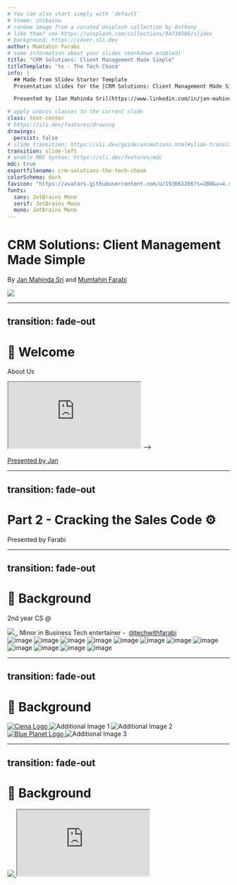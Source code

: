 ```yaml
---
# You can also start simply with 'default'
# theme: shibainu
# random image from a curated Unsplash collection by Anthony
# like them? see https://unsplash.com/collections/94734566/slidev
# background: https://cover.sli.dev
author: Mumtahin Farabi
# some information about your slides (markdown enabled)
title: "CRM Solutions: Client Management Made Simple"
titleTemplate: '%s - The Tech Chasm'
info: |
  ## Made from Slidev Starter Template
  Presentation slides for the [CRM Solutions: Client Management Made Simple](https://www.meetup.com/the-tech-chasm/events/305383057/) talk hosted by [The Tech Chasm](https://thetechchasm.com).

  Presented by [Jan Mahinda Sri](https://www.linkedin.com/in/jan-mahinda-sri-485472112) and [Mumtahin Farabi](https://www.linkedin.com/in/mfarabi/).

# apply unocss classes to the current slide
class: text-center
# https://sli.dev/features/drawing
drawings:
  persist: false
# slide transition: https://sli.dev/guide/animations.html#slide-transitions
transition: slide-left
# enable MDC Syntax: https://sli.dev/features/mdc
mdc: true
exportfilename: crm-solutions-the-tech-chasm
colorSchema: dark
favicon: "https://avatars.githubusercontent.com/u/193661266?s=200&v=4.svg"
fonts:
  sans: JetBrains Mono
  serif: JetBrains Mono
  mono: JetBrains Mono
---
```


<h1><span class="text-amber-500"> CRM Solutions:</span> Client Management Made <span class="text-yellow-400">Simple</span></h1>

 By [Jan Mahinda Sri](https://www.linkedin.com/in/jan-mahinda-sri-485472112) and [Mumtahin Farabi](https://www.linkedin.com/in/mfarabi/)

<div class="flex space-x-4 w-full justify-center">
<a href="https://www.meetup.com/the-tech-chasm/events/305383057/" target="_blank" rel="noopener noreferrer" >
<img src="https://cdn.worldvectorlogo.com/logos/meetup-1.svg" class="size-10"/>
</a>

<a href="https://www.instagram.com/thetechchasm/" target="_blank" rel="noopener noreferrer" >
<skill-icons-instagram />
</a>

<a href="https://www.linkedin.com/company/the-tech-chasm/" target="_blank" rel="noopener noreferrer" >
<logos-linkedin-icon />
</a>

<a href="https://www.youtube.com/@thetechchasm" target="_blank" rel="noopener noreferrer" >
<logos-youtube-icon />
</a>

<a href="https://github.com/the-tech-chasm" target="_blank" rel="noopener noreferrer" >
<skill-icons-github-dark />
</a>
</div>


<!-- <div @click="$slidev.nav.next" class="mt-12 py-1" hover:bg="white op-10"> -->
<!--   Press Space for next page <carbon:arrow-right /> -->
<!-- </div> -->

<!-- <div class="abs-br m-6 text-xl"> -->
<!--   <button @click="$slidev.nav.openInEditor" title="Open in Editor" class="slidev-icon-btn"> -->
<!--     <carbon:edit /> -->
<!--   </button> -->
<!--   <a href="https://github.com/slidevjs/slidev" target="_blank" class="slidev-icon-btn"> -->
<!--     <carbon:logo-github /> -->
<!--   </a> -->
<!-- </div> -->

<!--
The last comment block of each slide will be treated as slide notes. It will be visible and editable in Presenter Mode along with the slide. [Read more in the docs](https://sli.dev/guide/syntax.html#notes)
-->

---
transition: fade-out
---

<h1 class="text-amber-500"> 👋 Welcome </h1>

About Us

<iframe src="https://thetechchasm.com" class="w-full h-40vh" />

---
transition: fade-out
---

<h1 class="text-amber-500"> 👋 Speakers </h1>

<div class="w-full flex justify-center space-x-4">

<ProfileCard 
  profileImage="https://media.licdn.com/dms/image/v2/D4E03AQH8dPF9DfS60Q/profile-displayphoto-shrink_800_800/B4EZN5PtBEGQAc-/0/1732905980746?e=1743033600&v=beta&t=01GUfNMdLnikADWLRlK4ZsrVdbq6NbQBtl1Je_sEQV0"
  name="Jan Mahinda Sri"
  role="SDR"
  companyLogo="https://www.veem.com/wp-content/themes/veem-theme/public/images/veem-logo.svg"
  companyLink="https://www.veem.com/"
  companyName="Veem"
  description="Founder & Professional Yapper @ The Tech Chasm"
  :socialLinks="[
    { url: 'https://www.linkedin.com/in/jan-mahinda-sri-485472112/', icon: 'logos-linkedin-icon', class: 'text-xl text-blue-600 hover:text-blue-800' },
    { url: 'https://www.veem.com/', icon: 'i-mdi-web', class: 'text-xl hover:text-gray-800' },
    { url: 'https://github.com/janchasm', icon: 'logos-github-icon', class: 'text-xl text-gray-600 hover:text-gray-800' },
    { url: 'https://www.instagram.com/janmahinda', icon: 'logos-instagram-icon', class: 'text-xl text-pink-500 hover:text-pink-600' },
    { url: 'https://thetechchasm.com', icon: 'i-mdi-earth', class: 'text-xl text-green-600 hover:text-green-700' }
  ]"
/>

<ProfileCard 
  profileImage="https://media.licdn.com/dms/image/v2/D4E03AQFpxJLWWAf_Sw/profile-displayphoto-shrink_800_800/profile-displayphoto-shrink_800_800/0/1730870018543?e=1743638400&v=beta&t=aWQZ6AO9aK65LoIyp6XHBwuB8RaqrCd4NsyJ1oXGiqo"
  name="Mumtahin Farabi"
  role="SWE"
  companyLogo="https://media.licdn.com/dms/image/v2/D560BAQHO_PK_d28WgA/company-logo_100_100/company-logo_100_100/0/1723738302750?e=1746057600&v=beta&t=aPBu9bHxasv8gLUC5PqgKIFirdE_yQveWZRnOgXrz8k"
  companyLink="https://www.wtconsulting.xyz"
  companyName="ChartHouse Labs"
  description="Intern that made the slides & Guest Speaker"
  :socialLinks="[
    { url: 'https://www.linkedin.com/in/mfarabi', icon: 'logos-linkedin-icon', class: 'text-xl text-blue-600 hover:text-blue-800' },
    { url: 'https://www.veem.com/', icon: 'i-mdi-web', class: 'text-xl hover:text-gray-800' },
    { url: 'https://github.com/mfarabi619', icon: 'logos-github-icon', class: 'text-xl text-gray-600 hover:text-gray-800' },
    { url: 'https://www.instagram.com/farabi.01', icon: 'logos-instagram-icon', class: 'text-xl text-pink-500 hover:text-pink-600' },
    { url: 'https://mfarabi.dev', icon: 'i-mdi-earth', class: 'text-xl text-green-600 hover:text-green-700' }
  ]"
/>
</div>

---
transition: fade-out
---

<h1 class="text-amber-500">Part 1 - The SDR Perspective</h1>

<!-- <iframe src="https://prezi.com/view/4CZtcnqXFwMk5qy5johd/" title="Prezi Slides"></iframe> -->

[Presented by Jan](https://prezi.com/view/4CZtcnqXFwMk5qy5johd/)

---
transition: fade-out
---

<h1 class="text-amber-500">Part 2 - Cracking the Sales Code ⚙️</h1>

Presented by Farabi

---
transition: fade-out
---

<h1 class="text-amber-500">👋 Background</h1>

<span class="text-center flex items-center space-x-2">
    <p class="text-lg text-gray-300 font-medium">2nd year CS @</p>
<a href="https://carleton.ca/" target="_blank" rel="noopener noreferrer" >
  <img src="https://github.com/user-attachments/assets/3c1609c5-f47f-4e9f-9003-372c7b82a6dd" class="h-auto w-20">
  </a>, Minor in Business
</span>

<span class="text-center flex items-center space-x-2">
Tech entertainer -&nbsp; 
<a href="https://www.instagram.com/techwithfarabi/" target="_blank" rel="noopener noreferrer" >
<skill-icons-instagram/> @techwithfarabi
</a>
</span>

<div class="flex flex-wrap gap-2 mt-2">
  <img src="https://github.com/user-attachments/assets/886d17ad-a25c-4f31-b39d-512753f78920" alt="image" class="w-32 h-auto">
  <img src="https://github.com/user-attachments/assets/b1233166-829f-45d2-a792-47fe259b4168" alt="image" class="w-32 h-auto">
  <img src="https://github.com/user-attachments/assets/c47f8369-b5b9-40d4-b730-c22116744996" alt="image" class="w-32 h-auto">
  <img src="https://github.com/user-attachments/assets/0ba6cd55-2dc9-49b4-9699-c13769e45f99" alt="image" class="w-32 h-auto">
  <img src="https://github.com/user-attachments/assets/5d84d918-ef2f-461a-a0ec-c618fbf4c166" alt="image" class="w-32 h-auto">
  <img src="https://github.com/user-attachments/assets/aa2f8f96-4774-4617-bcb4-ab967ab08c88" alt="image" class="w-32 h-auto">
  <img src="https://github.com/user-attachments/assets/7d3cb417-33e2-4eb7-a3bd-910eff87010c" alt="image" class="w-32 h-auto">
  <img src="https://github.com/user-attachments/assets/b4962240-c274-46e8-bd7d-1cfc0fd38225" alt="image" class="w-32 h-auto">
  <img src="https://github.com/user-attachments/assets/7cab75e8-167b-4d35-964f-cebef4258b49" alt="image" class="w-32 h-auto">
  <img src="https://github.com/user-attachments/assets/9630c715-e3d6-4f07-9e3d-7292cad37074" alt="image" class="w-32 h-auto">
  <img src="https://github.com/user-attachments/assets/3e96634d-c09f-4be8-ab95-05194ba9bd37" alt="image" class="w-32 h-auto">
  <img src="https://github.com/user-attachments/assets/2cf16316-91a1-4329-aa4a-a5d6f3822e6c" alt="image" class="w-32 h-auto">
</div>

---
transition: fade-out
---

<h1 class="text-amber-500">👋 Background</h1>
  
<div class="grid grid-cols-2 gap-4 items-start w-full">
  <div class="flex flex-col items-center space-y-6">
    <a href="https://ciena.com/" target="_blank" rel="noopener noreferrer">
      <img
        src="https://upload.wikimedia.org/wikipedia/en/4/45/Ciena_logo.svg"
        alt="Ciena Logo"
        class="w-full max-w-xs h-auto"
      />
    </a>
    <img
      src="https://github.com/user-attachments/assets/7f2ff050-d4ec-4e77-8651-2b9adcdb0b2b"
      alt="Additional Image 1"
      class="w-full max-w-xs h-20"
    />
    <img
      src="https://github.com/user-attachments/assets/d758f49e-f78e-46fb-a57f-07210ecd734b"
      alt="Additional Image 2"
      class="w-full max-w-xs h-auto"
    />
  </div>

  <div class="flex flex-col items-center space-y-6">
    <a href="https://www.blueplanet.com/" target="_blank" rel="noopener noreferrer">
      <img
        src="https://github.com/user-attachments/assets/b223b59f-ed21-4e40-bdb0-04ad7a340b76"
        alt="Blue Planet Logo"
        class="w-full max-w-xs h-30"
      />
    </a>
    <img
      src="https://github.com/user-attachments/assets/916a45dd-b8d6-423d-acfa-498e525cc643"
      alt="Additional Image 3"
      class="w-full max-w-xs h-auto"
    />
  </div>
</div>

---
transition: fade-out
---

<h1 class="text-amber-500">👋 Background</h1>

<div class="space-y-4">
<a href="https://www.emids.com/" target="_blank" rel="noopener noreferrer" >
  <img src="https://www.emids.com/wp-content/themes/emids/img/emids-white-teal.svg" class="h-auto w-40">
  </a>
  
  <iframe src="https://www.emids.com/insights/digital-front-door-solution-for-a-rapid-access-addiction-medicine-clinic/" class="w-full h-40vh"/>
</div>

---
transition: fade-out
---

<h1 class="text-amber-500">Student Clubs & Not-for-Profits</h1>

<div class="flex justify-center items-center space-x-12">
  <div class="flex flex-col space-y-3 items-center">
    <a href="https://scesoc.ca" target="_blank" rel="noopener noreferrer">
      <img class="h-10" src="https://www.scesoc.ca/wp-content/uploads/2020/05/cropped-SCESoc_Logo_Design_Yellow_2.png" alt="SCESoc Logo">
    </a>
    <a href="https://2023.hackthehill.com/" target="_blank" rel="noopener noreferrer">
      <img class="h-10" src="https://2023.hackthehill.com/Logos/hackthehill-logo.svg" alt="Hack the Hill 2023 Logo">
    </a>
    <a href="https://2024.cusec.net/" target="_blank" rel="noopener noreferrer">
      <img class="h-10" src="https://2024.cusec.net/_next/static/media/primary_logo_white.ef348b7d.svg" alt="CUSEC 2024 Logo">
    </a>
    <a href="https://2024.hackthehill.com/" target="_blank" rel="noopener noreferrer">
      <img class="h-10" src="https://2024.hackthehill.com/Logos/hackthehill-logo.svg" alt="Hack the Hill 2024 Logo">
    </a>
    <a href="https://www.ieeespac.ca/" target="_blank" rel="noopener noreferrer">
      <img class="h-10" src="https://www.ieeespac.ca/assets/twilight-design-system/ieee_spac_logo_vertical_no_year.svg" alt="IEEE SPAC Logo">
    </a>
    <a href="https://ieeecanada.org" target="_blank" rel="noopener noreferrer">
      <img class="h-10" src="https://ieeecanada.org/wp-content/uploads/2024/02/ieee_ca_logo-1.png" alt="IEEE Canada Logo">
    </a>
    <a href="https://cuhacking.ca" target="_blank" rel="noopener noreferrer">
      <img class="h-10" src="https://cuhacking.ca/assets/cuhacking-logo-1-DgcuCcxm.svg" alt="CU Hacking Logo">
    </a>
  </div>

  <div class="flex flex-col space-y-3 items-center">
    <img class="h-12" src="https://github.com/user-attachments/assets/e53acbc4-b823-4d1d-a0a9-7ac051fab881" alt="Image 1">
    <img class="h-12" src="https://github.com/user-attachments/assets/59229067-1021-4066-9bc3-547159e508f5" alt="Image 2">
    <img class="h-12" src="https://github.com/user-attachments/assets/559d7408-cb72-4833-b59e-a5cbcbc0be22" alt="Image 2">
    <img class="h-12" src="https://github.com/user-attachments/assets/b229f31c-f783-49f4-845b-b2c840997ee1" alt="Image 2">
    <img class="h-12" src="https://github.com/user-attachments/assets/c1e4539c-62e3-4c5f-a6c7-a391b4205c96" alt="Image 2">
    <img class="h-12" src="https://github.com/user-attachments/assets/c9ad7c45-e053-41e1-a8d7-e82a5f242398" alt="Image 3">
    <img class="h-12" src="https://github.com/user-attachments/assets/4aed2588-6579-466d-963e-2331aba51b27" alt="Image 3">
  </div>
</div>

---
transition: fade-out
---

<!-- # 👋 Background -->

<!-- <div class="flex"> -->

<!-- <a href="https://www.linkedin.com/posts/ceox1day-canada_ceox1day-mentorship-leadership-activity-7253087439697719296-aHpH/?utm_source=share&utm_medium=member_desktop" target="_blank" rel="noopener noreferrer" > -->
<!--   <img src="https://github.com/user-attachments/assets/451dde6c-a5db-4775-aa7e-0c4cbde220a3"> -->
<!--   </a> -->
  
<!--   - Won both of Ottawa's largest Hackathons -->

<!--   <div class="flex"> -->
<!-- <a href="https://gadget.dev/blog/uottahack-the-gadget-challenge" target="_blank" rel="noopener noreferrer" > -->
<!--   <img src="https://github.com/user-attachments/assets/0a706da9-bb72-47ab-9adc-9f970306a46a"> -->
<!--   </a> -->
<!-- <a href="https://www.figma.com/deck/1Xgt3GlpPbU4oiCLFxOSef/Snhack-Rover-Slide-Deck?node-id=1-23&node-type=slide&t=qNboMIT3egTQbHiB-1&scaling=min-zoom&content-scaling=fixed&page-id=0%3A1" target="_blank" rel="noopener noreferrer" > -->
<!--   <img src="https://github.com/user-attachments/assets/a1ebd984-d80a-4d7a-ba7f-5f3e392e338c"> -->
<!--   </a> -->
<!--   </div> -->
<!-- </div> -->

<!-- --- -->
<!-- transition: fade-out -->
<!-- --- -->

# 🤔 Motivation

  - Faced the same problems everywhere
- Needed to go from 🪙 to 💰
- Put technical ability to use
- How?

| Strategy |              Difficulty                                       |         Quality          | 
|---- | --------------------------------------------------- | --------------------------- |
| 1. 🤖 Browser Automation| 😭 |  🗑️  |
| 2. 🧑‍💻 Create Your Own | 🤨 | ⚙️ |
| 3. 🛖 Self-Host Open-Source Alternative | 🤗 | ✨ |

---
transition: fade-out
---

# 🤖 Browser Automation

<span class="text-center flex items-center space-x-2">
<a href="https://playwright.dev" target="_blank" rel="noopener noreferrer" >
  <img src="https://playwright.dev/img/playwright-logo.svg" class="w-20 h-auto">
  </a>
    <p class="text-lg text-gray-300 font-medium">Playwright</p>
</span>

- Works on all browsers
- Made by the team behind Google Chrome
  
- Alternatives
  - [Cypress](https://www.cypress.io/)
  - [Selenium](https://www.selenium.dev/)
  - [Robot](https://robotframework.org/)

---
transition: fade-out
---

# 🧑‍💻 Create Your Own 
<div class="flex justify-around items-start space-x-12">
  <!-- First Column -->
  <div class="flex flex-col items-center space-y-4">
<span class="text-center flex items-center space-x-2">
<a href="https://www.atlassian.com/software/jira" target="_blank" rel="noopener noreferrer" >
  <img src="https://cdn.worldvectorlogo.com/logos/jira-1.svg" class="w-20 h-auto">
  </a>
    <p class="text-lg text-gray-300 font-medium">Jira</p>
</span>
    <img src="https://github.com/user-attachments/assets/b766b28c-38fc-4df2-81b9-9eb7d86dda28" alt="Jira Logo" class="w-full h-auto">
  </div>

  <!-- Second Column -->
  <div class="flex flex-col items-center space-y-4">
<span class="text-center flex items-center space-x-2">
<a href="https://notion.so" target="_blank" rel="noopener noreferrer" >
  <img src="https://upload.wikimedia.org/wikipedia/commons/e/e9/Notion-logo.svg" class="w-20 h-auto">
  </a>
    <p class="text-lg text-gray-300 font-medium">Notion</p>
</span>
    <img src="https://github.com/user-attachments/assets/5c53de2e-1314-460c-bcdf-d92c02524715" alt="Notion Logo" class="w-full h-auto">
  </div>
</div>

---
transition: fade-out
---


# 🧑‍💻 Create Your Own 

- [Google Sheets + Apps Script API](https://developers.google.com/apps-script/overview)

  <iframe className="mt-4 w-full h-[400px]" allowFullScreen src="https://drive.google.com/file/d/1frqbRzHBwET4g3jsmSzhFMZZMJhfmd9m/preview" width="640" height="480" allow="autoplay"/>
  
---
transition: fade-out
---


# 🧑‍💻 Create Your Own - Feature Comparisons


| Feature                           | Jira Software (Cloud) | Jira Work Management (Cloud) | Jira Software (Data Center) | Trello   | ClickUp  | Monday   | Notion   | OpenProject |
|-----------------------------------|-----------------------|------------------------------|-----------------------------|----------|----------|----------|----------|-------------|
| User limit                        | ❌ 10                   | ❌ 10                          | ✅                          | ✅       | ✅       | ❌ 2       | ✅       | ✅          |
| Customizable card fields          | ✅                    | ✅                           | ⚠️ Max 3                    | ✅       | ✅       | ✅       | ✅       | ✅          |
| Easily add columns and statuses   | ✅                    | ✅                           | ❌                          | ✅       | ✅       | ✅       | ✅       | ✅          |
| Card is easy to create            | ✅                    | ✅                           | ❌                          | ✅       | ✅       | ✅       | ✅       | ✅          |
| GitHub Integration                | ✅                    | ✅                           | ✅                          | ❌       | ✅       | ❌       | ✅       | ✅          |
| Dashboard                         | ✅                    | ⚠️ Poor quality             | ❌                          | ✅       | ✅       | ⚠️ Configuration required | ⚠️ Configuration required | ✅ |
| Calendar                          | ✅                    | ✅                           | ❌                          | ✅       | ✅       | ✅       | ✅       | ✅          |
| Table/List View                   | ✅                    | ✅                           | ❌                          | ✅       | ✅       | ✅       | ✅       | ✅          |
| Timeline View/Gantt Chart         | ✅                    | ✅                           | ❌                          | ✅       | ✅       | ✅       | ✅       | ✅          |
| Mobile App                        | ✅                    | ✅                           | ✅                          | ✅       | ✅       | ❌       | ✅       | ✅          |
| Desktop App                       | ✅                    | ✅                           | ✅                          | ✅       | ✅       | ❌       | ✅       | ✅          |

---
transition: fade-out
---

# 🧑‍💻 Create Your Own - Price Comparisons 



| Feature                                | Jira Software (Cloud) | Jira Work Management (Cloud) | Trello         | ClickUp  | Monday            | Notion | OpenProject                    |
|----------------------------------------|-----------------------|------------------------------|----------------|----------|-------------------|--------|--------------------------------|
| Pricing link                           | Jira Software pricing | Jira Work Management Pricing | Trello pricing | Pricing  | Pricing           | Pricing| Enterprise Edition             |
| Annual billed price (70 users)         | $8150                | $5000                        | N/A            | $7.00    | $13               | N/A    | Enterprise Edition must be requested |
| Monthly billed price (70 users)        | $8.15                | $5.00                        | $13.26         | $10.00   | $17               | $8     | Enterprise Edition must be requested |
| Discount (%)                           | 75                   | 75                           | 75             | TBD      | First 10 users free + rest 70% off | 100%   | N/A                            |
| (Discounted) Annual billed price (70 users)| $2037.50            | $1250                        | N/A            | TBD      | $2340             | N/A    | TBD                            |
| (Discounted) Monthly billed price (70 users)| $2.04             | $1.25                        | $3.32          | TBD      | $3060             | $0     | TBD                            |
| User limit                             | Unlimited            | Unlimited                    | Unlimited      | Unlimited| 100               | Unlimited | Unlimited                   |
| Customizable card fields               | ✅                   | ✅                           | ✅             | ✅       | ✅                | ✅     | ✅                             |
| Easily add columns and statuses        | ✅                   | ✅                           | ✅             | ✅       | ✅                | ✅     | ✅                             |
| Card is easy to create                 | ✅                   | ✅                           | ✅             | ✅       | ✅                | ✅     | ✅                             |
| GitHub Integration                     | ✅                   | ✅                           | ✅             | ✅       | ✅                | ✅     | ✅                             |
| Dashboard                              | ✅                   | ✅                           | ✅             | ✅       | ✅                | ✅     | ✅                             |
| Calendar                               | ✅                   | ✅                           | ✅             | ✅       | ✅                | ✅     | ✅                             |
| Table/List View                        | ✅                   | ✅                           | ✅             | ✅       | ✅                | ✅     | ✅                             |
| Timeline View/Gantt Chart              | ✅                   | ✅                           | ✅             | ✅       | ✅                | ✅     | ✅                             |
| Mobile App                             | ✅                   | ✅                           | ✅             | ✅       | ✅                | ❌     | ✅                             |
| Desktop App                            | ✅                   | ✅                           | ✅             | ✅       | ✅                | ❌     | ✅                             |

---
transition: fade-out
---

# 🛖 Self-Host Open-Source Alternative

- [Twenty](https://twenty.com/)

<iframe src="https://twenty.com/" class="w-full h-40vh"/>

---
transition: fade-out
---

# 🛖 Self-Host Open-Source Alternative

- [Dolibarr](https://www.dolibarr.org/)

---
transition: fade-out
---

# 🚀 Bonus: Make your own but easier
- [Appsmith](https://www.appsmith.com/)

---
transition: fade-out
---

<h1 class="text-amber-500">🙏 Special Thanks</h1>

<div class="w-full flex justify-center space-x-4">


<ProfileCard 
profileImage="https://media.licdn.com/dms/image/v2/D4E03AQFJq3sdEu_QoA/profile-displayphoto-shrink_800_800/B4EZRHgBZJHgAc-/0/1736366366436?e=1743638400&v=beta&t=6MWYqr8jbSPwo43NRzBGuSVKs5Fob9ieZUjckMtyVOM"
  name="Barento Muhedin"
  role="Software Developer"
  companyLogo="https://avatars.githubusercontent.com/u/193661266?s=200&v=4.svg"
  companyLink="https://www.thetechchasm.com/"
  companyName="The Tech Chasm"
  description="Co-Host"
  :socialLinks="[
    { url: 'https://www.linkedin.com/in/barento/', icon: 'logos-linkedin-icon', class: 'text-xl text-blue-600 hover:text-blue-800' },
    { url: 'https://www.thetechchasm.com/', icon: 'i-mdi-web', class: 'text-xl hover:text-gray-800' },
    { url: 'https://github.com/builtbybarento', icon: 'logos-github-icon', class: 'text-xl text-gray-600 hover:text-gray-800' },
    { url: 'https://www.instagram.com/', icon: 'logos-instagram-icon', class: 'text-xl text-pink-500 hover:text-pink-600' },
    { url: 'https://builtbybarento.com', icon: 'i-mdi-earth', class: 'text-xl text-green-600 hover:text-green-700' }
  ]"
/>

<ProfileCard  profileImage="https://media.licdn.com/dms/image/v2/D5603AQEu4O1s2wLtWg/profile-displayphoto-shrink_800_800/profile-displayphoto-shrink_800_800/0/1675632036641?e=1743638400&v=beta&t=Eit5AyUd7sZJUthubNcR_6LN57m7TLnxhQSsX9tS4SI"
  name="Raiyan Aziz"
  role="Big Data Engineer" companyLogo="https://media.licdn.com/dms/image/v2/D4E0BAQHKZq0MwGlMlw/company-logo_200_200/company-logo_200_200/0/1735050831467/health_canada_logo?e=1746057600&v=beta&t=E6luBHnYQ4oPOirXhvUKZG3qqg315kOmx_8nHkvii2c"
  companyLink="https://www.canada.ca/en/health-canada.html"
  companyName="Health Canada"
  description="Photography & Videography for the event"
  :socialLinks="[
    { url: 'https://www.linkedin.com/in/barento/', icon: 'logos-linkedin-icon', class: 'text-xl text-blue-600 hover:text-blue-800' },
    { url: 'https://www.thetechchasm.com/', icon: 'i-mdi-web', class: 'text-xl hover:text-gray-800' },
    { url: 'https://github.com/builtbybarento', icon: 'logos-github-icon', class: 'text-xl text-gray-600 hover:text-gray-800' },
    { url: 'https://www.instagram.com/', icon: 'logos-instagram-icon', class: 'text-xl text-pink-500 hover:text-pink-600' },
    { url: 'https://thetechchasm.com', icon: 'i-mdi-earth', class: 'text-xl text-green-600 hover:text-green-700' }
  ]"
/>


<ProfileCard  profileImage="https://media.licdn.com/dms/image/v2/D4E03AQFGMctfcqqjRg/profile-displayphoto-shrink_800_800/profile-displayphoto-shrink_800_800/0/1730779698898?e=1743638400&v=beta&t=EvY0_F8BYovZPOQabz9GRmZKV-MF4OEcGZPWZNzLSw0"
  name="Altin Rexhepaj"
  role="Senior Software Engineer"
  companyLogo="https://upload.wikimedia.org/wikipedia/commons/0/08/Cisco_logo_blue_2016.svg"
  companyLink="https://www.cisco.com/"
  companyName="Cisco"
  description="Providing valuable feedback for presentation rehearsals."
  :socialLinks="[
    { url: 'https://www.linkedin.com/in/altinrexhepaj/', icon: 'logos-linkedin-icon', class: 'text-xl text-blue-600 hover:text-blue-800' },
    { url: 'https://www.thetechchasm.com/', icon: 'i-mdi-web', class: 'text-xl hover:text-gray-800' },
    { url: 'https://github.com/', icon: 'logos-github-icon', class: 'text-xl text-gray-600 hover:text-gray-800' },
    { url: 'https://www.instagram.com/', icon: 'logos-instagram-icon', class: 'text-xl text-pink-500 hover:text-pink-600' },
    { url: 'https://thetechchasm.com', icon: 'i-mdi-earth', class: 'text-xl text-green-600 hover:text-green-700' }
  ]"
/>

</div>

<!-- --- -->
<!-- src: ./pages/starters/slides.md -->
<!-- hide: false -->
<!-- --- -->
